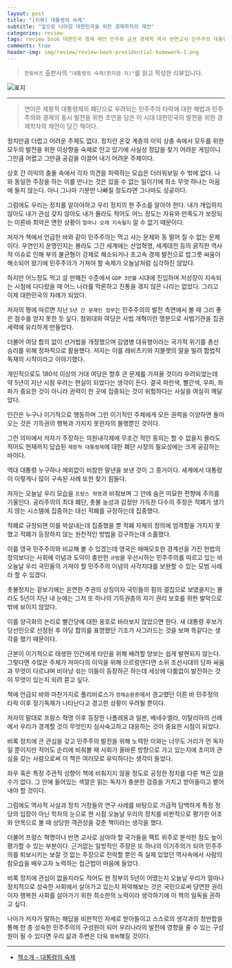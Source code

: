 ```yaml
---  
layout: post  
title: "[리뷰] 대통령의 숙제"  
subtitle: "앞으로 나아갈 대한민국을 위한 경제학자의 제언"  
categories: review  
tags: review book 대한민국 경제 제언 민주화 금권 경제학 역사 반면교사 민주주의 대통령 숙제 저성장 불평등    
comments: true  
header-img: img/review/review-book-presidential-homework-1.png
---  
```

  
> `한빛비즈` 출판사의 `"대통령의 숙제(한지원 저)"`를 읽고 작성한 리뷰입니다.  

![표지](https://theorydb.github.io/assets/img/review/review-book-presidential-homework-1.png)  

---

> 연이은 제왕적 대통령제의 폐단으로 우려되는 민주주의 타락에 대한 해법과 민주주의와 경제의 동시 발전을 위한 조언을 담은 이 시대 대한민국의 발전을 위한 경제학자의 제언이 담긴 책이다.

정치만큼 더럽고 어려운 주제도 없다. 정치란 온갖 계층의 이익 상충 속에서 모두를 위한 모두의 발전을 위한 이상향을 숙제로 안고 있기에 사실상 정답을 찾기 어려운 게임이니 그만큼 어렵고 그만큼 공감을 이끌어 내기 어려운 주제이다. 

상호 간 이익의 충돌 속에서 각자 의견을 피력하는 모습은 더러워보일 수 밖에 없다. 나와 동일한 주장을 하는 이를 만나는 것은 있을 수 없는 일이기에 최소 무엇 하나는 마음에 들지 않는다. 아니 그나마 기분만 나빠질 정도라면 그나마도 성공이다.

그럼에도 우리는 정치를 알아야하고 우리 정치의 현 주소를 알아야 한다. 내가 개입하지 않아도 내가 관심 갖지 않아도 내가 몰라도 적어도 어느 정도는 자유와 만족도가 보장되는 이른바 최악은 면한 상황이 `얼마나 오래 지속될지` 알 수 없기 때문이다. 

저자가 책에서 언급한 바와 같이 민주주의는 먹고 사는 문제와 동 떨어 질 수 없는 문제이다. 우연인지 운명인지는 몰라도 그간 세계에는 산업혁명, 세계대전 등의 굵직한 역사적 이슈로 인해 부의 불균형이 강제로 해소되거나 초고속 경제 발전으로 밥그릇 싸움이 해소되어 왔기에 민주주의가 가져야 할 숙제가 오늘날처럼 심각하진 않았다. 

하지만 어느정도 먹고 살 만해진 수준에서 `GDP 3만불` 시대에 진입하며 저성장이 지속되는 시점에 다다랐을 때 어느 나라를 막론하고 진통을 겪지 않은 나라는 없었다. 그리고 이제 대한민국의 차례가 되었다. 

저자의 평에 따르면 지난 `5년 간 문재인 정부`는 민주주의의 발전 측면에서 볼 때 그리 좋은 점수를 얻지 못한 듯 싶다. 청와대와 여당은 사법 개혁이란 명분으로 사법기관을 집권 세력에 유리하게 만들었다.

더불어 여당 합의 없이 선거법을 개정했으며 감염병 대유행이라는 국가적 위기를 총선 승리를 위해 정파적으로 활용했다. 저자는 이를 레비츠키와 지블랫의 말을 빌려 합법적 독재의 시작이라고 이야기했다. 

개인적으로도 180석 이상의 거대 여당은 향후 큰 문제를 가져올 것이라 우려되었는데 약 5년이 지난 시점 우려는 현실이 되었다는 생각이 든다. 결국 파란색, 빨간색, 우파, 좌파가 중요한 것이 아니라 권력이 한 곳에 집중되는 것이 위험하다는 사실을 여실히 깨달았다. 

인간은 누구나 이기적으로 행동하며 그런 이기적인 주체에게 모든 권력을 이양하면 돌아오는 것은 기득권의 행복과 가지지 못한자의 불행뿐인 것이다. 

그런 의미에서 저자가 주장하는 의원내각제에 무조건 적인 동의는 할 수 없을지 몰라도 적어도 현재까지 답습된 `제왕적 대통령제`에 대한 폐단 시정의 필요성에는 크게 공감하는 바이다. 

역대 대통령 누구하나 예외없이 비참한 말년을 보낸 것이 그 증거이다. 세계에서 대통령이 이렇게나 많이 구속된 사례 또한 찾기 힘들다. 

저자는 오늘날 우리 모습을 `프랑스 혁명`과 비춰보며 그 안에 숨은 미묘한 편향에 주의를 기울인다. 공리주의의 최대 폐단, 촛불 농성과 감정만 가득찬 다수의 주장은 적폐가 생기지 않는 시스템에 집중하는 대신 적폐를 규정하는데 집중했다. 

적폐로 규정되면 이를 박살내는데 집중했을 뿐 적폐 자체의 정의에 엄격함을 가지지 못했고 적폐가 등장하지 않는 원천적인 방법을 강구하는데 소홀했다. 

이를 영국 민주주의와 비교해 볼 수 있겠는데 영국은 애매모호한 경계선을 가진 헌법의 정의보다는 사회에 이념과 도덕이 충만한 `규범`을 우선시하는 민주주의를 따르고 있는 바 오늘날 우리 국민들의 가져야 할 민주주의 이념의 사각지대를 보완할 수 있는 모범 사례라 할 수 있겠다. 

촛불정치는 겉보기에는 온연한 주권의 상징이자 국민들의 힘의 결집으로 보였을지는 몰라도 5년이 지난 내 눈에는 그저 또 하나의 기득권층의 자기 권리 보호를 위한 발악으로 밖에 보이지 않았다. 

이를 양극화의 논리로 빨간당에 대한 옹호로 바라보지 않았으면 한다. 새 대통령 후보가 당선인으로 선정된 후 야당 합의를 표명했던 기조가 사그러드는 것을 보며 똑같다는 생각을 했기 때문이다. 

근본이 이기적으로 태생한 인간에게 타인을 위해 배려할 양보는 쉽게 발현되지 않는다. 그렇다면 수많은 주체가 저마다의 이익을 위해 으르렁댄다면 소위 조선시대의 당파 싸움과 무엇이 다르냐며 비아냥 섞는 이들이 등장하곤 하는데 세상에 다툼없이 발전하는 것이 무엇이 있는지 되려 묻고 싶다. 

책에 언급되 바와 마찬가지로 폴리비로스가 `정체순환론`에서 경고했던 이른 바 민주정의 타락 이후 장기독재가 나타난다고 경고한 상황이 우려될 뿐이다. 

저자의 말대로 프랑스 혁명 이후 등장한 나폴레옹과 일본, 베네수엘라, 이탈리아의 선례에서 우리가 경계할 것이 무엇인지 심사숙고하고 대응하는 것이 중요한 시점이 되었다. 

비록 정치에 큰 관심을 갖고 민주주의 발전을 위해 노력한 이와는 너무도 거리가 먼 독자일 뿐이지만 적어도 순리에 비춰볼 때 사회가 올바른 방향으로 가고 있는지에 초미의 관심을 갖는 사람으로써 이 책은 여러모로 유익하다는 생각이 들었다. 

좌우 혹은 특정 주관적 성향이 책에 비춰지지 않을 정도로 공정한 정치를 다룬 책은 있을 수가 없다. 그 안에 들어있는 색깔은 읽는 독자가 충분한 검증을 거치고 받아들이고 뱉어내야 할 것이다. 

그럼에도 역사적 사실과 정치 거장들의 연구 사례를 바탕으로 가급적 담백하게 특정 정당의 입장이 아닌 학자의 눈으로 현 시점 오늘날 우리의 정치를 비판적으로 평가한 어조와 안목으로 볼 때 상당한 객관성을 갖춘 책이라는 생각을 했다.

더불어 프랑스 혁명이나 반면 교사로 삼아야 할 국가들을 팩트 위주로 분석한 점도 높이 평가할 수 있는 부분이다. 근거없는 일방적인 주장은 또 하나의 이기주의가 되어 민주주의를 퇴보시키는 보잘 것 없는 주장으로 전락할 뿐인 즉 실제 있었던 역사속에서 사람의 참모습을 배우고자 노력하는 접근법이 마음에 들었다. 

비록 정치에 관심이 없을지라도 적어도 현 정부의 5년이 어땠는지 오늘날 우리가 얼마나 정치적으로 성숙한 사회에서 살아가고 있는지 파악해보는 것은 국민으로써 당연한 권리이자 행복한 사회를 살아가기 위한 최소한의 노력이라 생각하기에 이 책의 일독을 권하고 싶다. 

나아가 저자가 말하는 해답을 비판적인 자세로 받아들이고 스스로의 생각과의 정반합을 통해 한 층 성숙한 민주주의의 구성원이 되어 우리나라의 발전에 영향을 줄 수 있는 구성원이 될 수 있다면 우리 삶과 주변은 더욱 `행복`해질 것이다. 

---

* [책소개 - 대통령의 숙제](http://www.yes24.com/Product/Goods/108250586)



